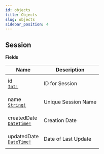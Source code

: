 ```yaml
---
id: objects
title: Objects
slug: objects
sidebar_position: 4
---
```


## Session

<p style={{ marginBottom: "0.4em" }}><strong>Fields</strong></p>

<table>
<thead><tr><th>Name</th><th>Description</th></tr></thead>
<tbody>
<tr>
<td>
id<br />
<a href="./scalars#int"><code>Int!</code></a>
</td>
<td>
<p>ID for Session</p>
</td>
</tr>
<tr>
<td>
name<br />
<a href="./scalars#string"><code>String!</code></a>
</td>
<td>
<p>Unique Session Name</p>
</td>
</tr>
<tr>
<td>
createdDate<br />
<a href="./scalars#datetime"><code>DateTime!</code></a>
</td>
<td>
<p>Creation Date</p>
</td>
</tr>
<tr>
<td>
updatedDate<br />
<a href="./scalars#datetime"><code>DateTime!</code></a>
</td>
<td>
<p>Date of Last Update</p>
</td>
</tr>
</tbody>
</table>
